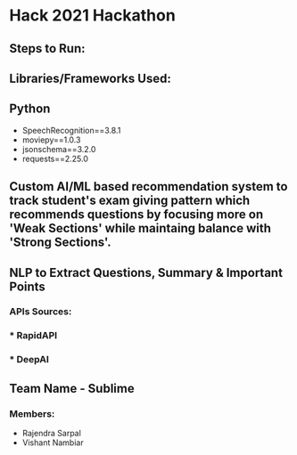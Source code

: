 # Hack 2021 Hackathon


## Steps to Run:

## Libraries/Frameworks Used:

## Python
- SpeechRecognition==3.8.1
- moviepy==1.0.3
- jsonschema==3.2.0
- requests==2.25.0

## Custom AI/ML based recommendation system to track student's exam giving pattern which recommends questions by focusing more on 'Weak Sections' while maintaing balance with 'Strong Sections'.
## NLP to Extract Questions, Summary & Important Points
### APIs Sources:
### * RapidAPI
### * DeepAI

## Team Name - Sublime
### Members:
* Rajendra Sarpal
* Vishant Nambiar

